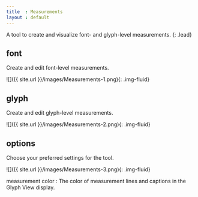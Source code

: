```yaml
---
title  : Measurements
layout : default
---
```


A tool to create and visualize font- and glyph-level measurements.
{: .lead}


font
----

Create and edit font-level measurements.

![]({{ site.url }}/images/Measurements-1.png){: .img-fluid}


glyph
-----

Create and edit glyph-level measurements.

![]({{ site.url }}/images/Measurements-2.png){: .img-fluid}


options
-------

Choose your preferred settings for the tool.

![]({{ site.url }}/images/Measurements-3.png){: .img-fluid}

measurement color
: The color of measurement lines and captions in the Glyph View display.
